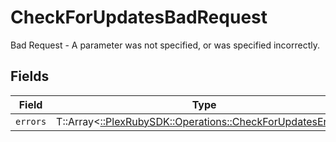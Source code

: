 # CheckForUpdatesBadRequest

Bad Request - A parameter was not specified, or was specified incorrectly.


## Fields

| Field                                                                                                          | Type                                                                                                           | Required                                                                                                       | Description                                                                                                    |
| -------------------------------------------------------------------------------------------------------------- | -------------------------------------------------------------------------------------------------------------- | -------------------------------------------------------------------------------------------------------------- | -------------------------------------------------------------------------------------------------------------- |
| `errors`                                                                                                       | T::Array<[::PlexRubySDK::Operations::CheckForUpdatesErrors](../../models/operations/checkforupdateserrors.md)> | :heavy_minus_sign:                                                                                             | N/A                                                                                                            |